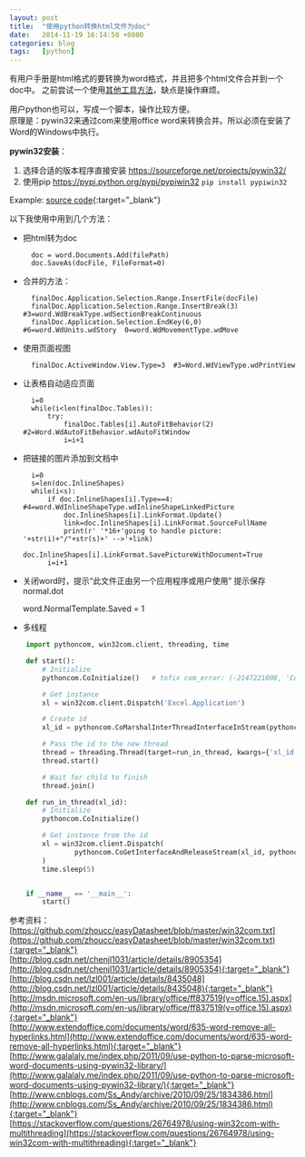 ```yaml
---
layout: post
title:  "使用python转换html文件为doc"
date:   2014-11-19 16:14:50 +0800
categories: blog
tags:   [python]
---
```

有用户手册是html格式的要转换为word格式，并且把多个html文件合并到一个doc中。
之前尝试一个使用[其他工具方法](/blog/2013/05/31/htmls-2-doc.html)，缺点是操作麻烦。

用户python也可以，写成一个脚本，操作比较方便。      
原理是：pywin32来通过com来使用office word来转换合并。所以必须在安装了Word的Windows中执行。           

__pywin32安装__：

1. 选择合适的版本程序直接安装 <https://sourceforge.net/projects/pywin32/>
2. 使用pip https://pypi.python.org/pypi/pypiwin32 `pip install pypiwin32`

Example: [source code](https://github.com/snowyxx/pythonHtmlToDoc){:target="_blank"}

以下我使用中用到几个方法：

+ 把html转为doc

        doc = word.Documents.Add(filePath)
        doc.SaveAs(docFile, FileFormat=0)

+ 合并的方法：

        finalDoc.Application.Selection.Range.InsertFile(docFile)
        finalDoc.Application.Selection.Range.InsertBreak(3) #3=word.WdBreakType.wdSectionBreakContinuous
        finalDoc.Application.Selection.EndKey(6,0)  #6=word.WdUnits.wdStory  0=word.WdMovementType.wdMove 

+ 使用页面视图

        finalDoc.ActiveWindow.View.Type=3  #3=Word.WdViewType.wdPrintView

+ 让表格自动适应页面

        i=0
        while(i<len(finalDoc.Tables)):
            try:
                finalDoc.Tables[i].AutoFitBehavior(2) #2=Word.WdAutoFitBehavior.wdAutoFitWindow
                i=i+1

+ 把链接的图片添加到文档中

        i=0
        s=len(doc.InlineShapes)
        while(i<s):
            if doc.InlineShapes[i].Type==4: #4=word.WdInlineShapeType.wdInlineShapeLinkedPicture
                doc.InlineShapes[i].LinkFormat.Update()
                link=doc.InlineShapes[i].LinkFormat.SourceFullName
                print(r' '*16+'going to handle picture: '+str(i)+"/"+str(s)+' -->'+link)
                doc.InlineShapes[i].LinkFormat.SavePictureWithDocument=True
            i=i+1

+ 关闭word时，提示“此文件正由另一个应用程序或用户使用” 提示保存 normal.dot

    word.NormalTemplate.Saved = 1
    
+ 多线程

```python
    import pythoncom, win32com.client, threading, time

    def start():
        # Initialize
        pythoncom.CoInitialize()   # tofix com_error: (-2147221008, 'CoInitialize has not been called.', None, None)

        # Get instance
        xl = win32com.client.Dispatch('Excel.Application')

        # Create id
        xl_id = pythoncom.CoMarshalInterThreadInterfaceInStream(pythoncom.IID_IDispatch, xl)

        # Pass the id to the new thread
        thread = threading.Thread(target=run_in_thread, kwargs={'xl_id': xl_id})
        thread.start()

        # Wait for child to finish
        thread.join()

    def run_in_thread(xl_id):
        # Initialize
        pythoncom.CoInitialize()

        # Get instance from the id
        xl = win32com.client.Dispatch(
                pythoncom.CoGetInterfaceAndReleaseStream(xl_id, pythoncom.IID_IDispatch)
        )
        time.sleep(5)


    if __name__ == '__main__':
        start()
```

参考资料：               
[https://github.com/zhoucc/easyDatasheet/blob/master/win32com.txt](https://github.com/zhoucc/easyDatasheet/blob/master/win32com.txt){:target="_blank"}      
[http://blog.csdn.net/chenjl1031/article/details/8905354](http://blog.csdn.net/chenjl1031/article/details/8905354){:target="_blank"}        
[http://blog.csdn.net/lzl001/article/details/8435048](http://blog.csdn.net/lzl001/article/details/8435048){:target="_blank"}        
[http://msdn.microsoft.com/en-us/library/office/ff837519(v=office.15).aspx](http://msdn.microsoft.com/en-us/library/office/ff837519(v=office.15).aspx){:target="_blank"}        
[http://www.extendoffice.com/documents/word/635-word-remove-all-hyperlinks.html](http://www.extendoffice.com/documents/word/635-word-remove-all-hyperlinks.html){:target="_blank"}      
[http://www.galalaly.me/index.php/2011/09/use-python-to-parse-microsoft-word-documents-using-pywin32-library/](http://www.galalaly.me/index.php/2011/09/use-python-to-parse-microsoft-word-documents-using-pywin32-library/){:target="_blank"}        
[http://www.cnblogs.com/Ss_Andy/archive/2010/09/25/1834386.html](http://www.cnblogs.com/Ss_Andy/archive/2010/09/25/1834386.html){:target="_blank"}         
[https://stackoverflow.com/questions/26764978/using-win32com-with-multithreading](https://stackoverflow.com/questions/26764978/using-win32com-with-multithreading){:target="_blank"}
